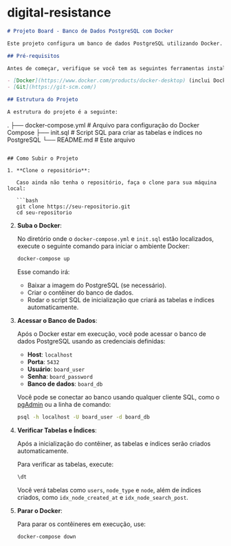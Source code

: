 # digital-resistance

```markdown
# Projeto Board - Banco de Dados PostgreSQL com Docker

Este projeto configura um banco de dados PostgreSQL utilizando Docker. Ele cria as tabelas e índices necessários para o funcionamento do sistema, como a tabela `users`, `node_type`, e `node`, além de configurar índices para otimizar a busca e o autocomplete.

## Pré-requisitos

Antes de começar, verifique se você tem as seguintes ferramentas instaladas:

- [Docker](https://www.docker.com/products/docker-desktop) (inclui Docker Compose)
- [Git](https://git-scm.com/)

## Estrutura do Projeto

A estrutura do projeto é a seguinte:

```
.
├── docker-compose.yml  # Arquivo para configuração do Docker Compose
├── init.sql            # Script SQL para criar as tabelas e índices no PostgreSQL
└── README.md           # Este arquivo
```

## Como Subir o Projeto

1. **Clone o repositório**:

   Caso ainda não tenha o repositório, faça o clone para sua máquina local:

   ```bash
   git clone https://seu-repositorio.git
   cd seu-repositorio
   ```

2. **Suba o Docker**:

   No diretório onde o `docker-compose.yml` e `init.sql` estão localizados, execute o seguinte comando para iniciar o ambiente Docker:

   ```bash
   docker-compose up
   ```

   Esse comando irá:

   - Baixar a imagem do PostgreSQL (se necessário).
   - Criar o contêiner do banco de dados.
   - Rodar o script SQL de inicialização que criará as tabelas e índices automaticamente.

3. **Acessar o Banco de Dados**:

   Após o Docker estar em execução, você pode acessar o banco de dados PostgreSQL usando as credenciais definidas:

   - **Host**: `localhost`
   - **Porta**: `5432`
   - **Usuário**: `board_user`
   - **Senha**: `board_password`
   - **Banco de dados**: `board_db`

   Você pode se conectar ao banco usando qualquer cliente SQL, como o [pgAdmin](https://www.pgadmin.org/) ou a linha de comando:

   ```bash
   psql -h localhost -U board_user -d board_db
   ```

4. **Verificar Tabelas e Índices**:

   Após a inicialização do contêiner, as tabelas e índices serão criados automaticamente.

   Para verificar as tabelas, execute:

   ```sql
   \dt
   ```

   Você verá tabelas como `users`, `node_type` e `node`, além de índices criados, como `idx_node_created_at` e `idx_node_search_post`.

5. **Parar o Docker**:

   Para parar os contêineres em execução, use:

   ```bash
   docker-compose down
   ```
